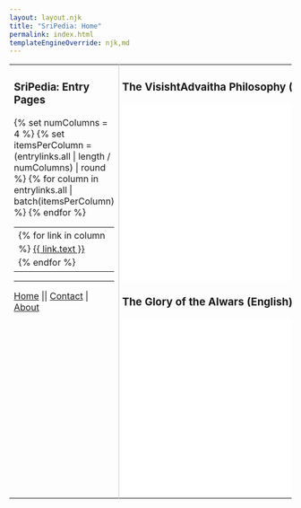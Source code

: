 ```yaml
---
layout: layout.njk
title: "SriPedia: Home"
permalink: index.html
templateEngineOverride: njk,md
---
```

<table><tr><td valign=top width=380px>
    <H3>SriPedia: Entry Pages</H3>
    <table border="0" cellpadding="5" cellspacing="0" width="100%">
    <tbody><tr>
    {% set numColumns = 4 %}
    {% set itemsPerColumn = (entrylinks.all | length / numColumns) | round %}
    {% for column in entrylinks.all | batch(itemsPerColumn) %}
    <td valign="top" style="line-height:1.5;">
    {% for link in column %}
    <a href="{{ link.url }}"{% if link.class %} class="{{ link.class }}"{% endif %}>{{ link.text }}</a><br>
    {% endfor %}
    </td>
    {% endfor %}
    </tr></tbody></table>
    <p>
    </p><p>
    <hr class="wikilinefooter">
    </p><div class="wikifooter">
    <a href="/sripedia/index.html" class="wikipagelink">Home</a> || <a href="/sripedia/contact.html" class="wikipagelink">Contact</a> | <a href="/sripedia/about.html">About</a>
    </div>
    </td>
    <td valign="top" style="border-left:1px solid #cccccc;padding-left:5px">
    <H3>The VisishtAdvaitha Philosophy (English)</H3>
    <iframe width="420" height="315" src="//www.youtube.com/embed/hmyM9DesknI" frameborder="0" allowfullscreen=""></iframe>
    <H3>The Glory of the Alwars (English)</H3>
    <iframe width="420" height="315" src="//www.youtube.com/embed/r6OS4zpp68M" frameborder="0" allowfullscreen=""></iframe>
    </td></tr>
    </table>